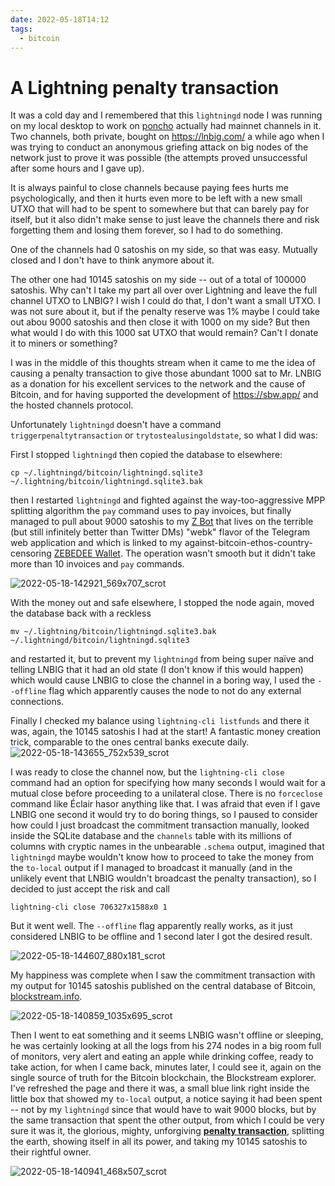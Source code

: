 ```yaml
---
date: 2022-05-18T14:12
tags:
  - bitcoin
---
```


# A Lightning penalty transaction

It was a cold day and I remembered that this `lightningd` node I was running on my local desktop to work on [poncho](https://github.com/fiatjaf/poncho) actually had mainnet channels in it. Two channels, both private, bought on https://lnbig.com/ a while ago when I was trying to conduct an anonymous griefing attack on big nodes of the network just to prove it was possible (the attempts proved unsuccessful after some hours and I gave up).

It is always painful to close channels because paying fees hurts me psychologically, and then it hurts even more to be left with a new small UTXO that will had to be spent to somewhere but that can barely pay for itself, but it also didn't make sense to just leave the channels there and risk forgetting them and losing them forever, so I had to do something.

One of the channels had 0 satoshis on my side, so that was easy. Mutually closed and I don't have to think anymore about it.

The other one had 10145 satoshis on my side -- out of a total of 100000 satoshis. Why can't I take my part all over over Lightning and leave the full channel UTXO to LNBIG? I wish I could do that, I don't want a small UTXO. I was not sure about it, but if the penalty reserve was 1% maybe I could take out abou 9000 satoshis and then close it with 1000 on my side? But then what would I do with this 1000 sat UTXO that would remain? Can't I donate it to miners or something?

I was in the middle of this thoughts stream when it came to me the idea of causing a penalty transaction to give those abundant 1000 sat to Mr. LNBIG as a donation for his excellent services to the network and the cause of Bitcoin, and for having supported the development of https://sbw.app/ and the hosted channels protocol.

Unfortunately `lightningd` doesn't have a command `triggerpenaltytransaction` or `trytostealusingoldstate`, so what I did was:

First I stopped `lightningd` then copied the database to elsewhere:
```
cp ~/.lightningd/bitcoin/lightningd.sqlite3 ~/.lightning/bitcoin/lightningd.sqlite3.bak
```
then I restarted `lightningd` and fighted against the way-too-aggressive MPP splitting algorithm the `pay` command uses to pay invoices, but finally managed to pull about 9000 satoshis to my [Z Bot](https://t.me/zebedeebot) that lives on the terrible (but still infinitely better than Twitter DMs) "webk" flavor of the Telegram web application and which is linked to my against-bitcoin-ethos-country-censoring [ZEBEDEE Wallet](https://zbd.gg/). The operation wasn't smooth but it didn't take more than 10 invoices and `pay` commands.

![2022-05-18-142921_569x707_scrot](https://user-images.githubusercontent.com/1653275/169105259-1507164d-9bd7-44be-9ea2-0232f0254ea6.png)

With the money out and safe elsewhere, I stopped the node again, moved the database back with a reckless
```
mv ~/.lightning/bitcoin/lightningd.sqlite3.bak ~/.lightningd/bitcoin/lightningd.sqlite3
```
and restarted it, but to prevent my `lightningd` from being super naïve and telling LNBIG that it had an old state (I don't know if this would happen) which would cause LNBIG to close the channel in a boring way, I used the `--offline` flag which apparently causes the node to not do any external connections.

Finally I checked my balance using `lightning-cli listfunds` and there it was, again, the 10145 satoshis I had at the start! A fantastic money creation trick, comparable to the ones central banks execute daily.
![2022-05-18-143655_752x539_scrot](https://user-images.githubusercontent.com/1653275/169106847-2b8ae3aa-4146-470e-907a-710e10781547.png)

I was ready to close the channel now, but the `lightning-cli close` command had an option for specifying how many seconds I would wait for a mutual close before proceeding to a unilateral close. There is no `forceclose` command like Éclair hasor anything like that. I was afraid that even if I gave LNBIG one second it would try to do boring things, so I paused to consider how could I just broadcast the commitment transaction manually, looked inside the SQLite database and the `channels` table with its millions of columns with cryptic names in the unbearable `.schema` output, imagined that `lightningd` maybe wouldn't know how to proceed to take the money from the `to-local` output if I managed to broadcast it manually (and in the unlikely event that LNBIG wouldn't broadcast the penalty transaction), so I decided to just accept the risk and call
```
lightning-cli close 706327x1588x0 1
```

But it went well. The `--offline` flag apparently really works, as it just considered LNBIG to be offline and 1 second later I got the desired result.

![2022-05-18-144607_880x181_scrot](https://user-images.githubusercontent.com/1653275/169108393-00707966-4fa6-407f-9fc2-0d24c7556469.png)

My happiness was complete when I saw the commitment transaction with my output for 10145 satoshis published on the central database of Bitcoin, [blockstream.info](https://blockstream.info/tx/e5ceedadb98f612e5f3830985ebafd1cf1cae560b03eb5876a1fa1b14cfd0384?expand).

![2022-05-18-140859_1035x695_scrot](https://user-images.githubusercontent.com/1653275/169105104-636cbd23-bc03-4c92-8f24-ac18f665b629.png)

Then I went to eat something and it seems LNBIG wasn't offline or sleeping, he was certainly looking at all the logs from his 274 nodes in a big room full of monitors, very alert and eating an apple while drinking coffee, ready to take action, for when I came back, minutes later, I could see it, again on the single source of truth for the Bitcoin blockchain, the Blockstream explorer. I've refreshed the page and there it was, a small blue link right inside the little box that showed my `to-local` output, a notice saying it had been spent -- not by my `lightningd` since that would have to wait 9000 blocks, but by the same transaction that spent the other output, from which I could be very sure it was it, the glorious, mighty, unforgiving [**penalty transaction**](https://blockstream.info/tx/80ab328c77cbd554598c3a7b322af520a77d1687b27badfa969d2c419de785d7?input:1&expand), splitting the earth, showing itself in all its power, and taking my 10145 satoshis to their rightful owner.

![2022-05-18-140941_468x507_scrot](https://user-images.githubusercontent.com/1653275/169105098-aa8ac3da-b099-4428-87d6-a50a402fb3cb.png)
